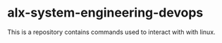 # alx-system-engineering-devops
This is a repository contains commands used to interact with with linux.
